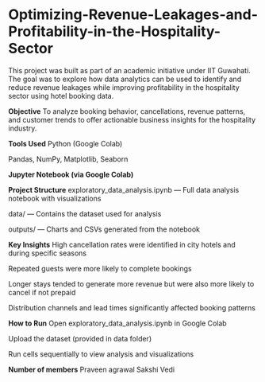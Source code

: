 # Optimizing-Revenue-Leakages-and-Profitability-in-the-Hospitality-Sector
This project was built as part of an academic initiative under IIT Guwahati. The goal was to explore how data analytics can be used to identify and reduce revenue leakages while improving profitability in the hospitality sector using hotel booking data.

**Objective**
To analyze booking behavior, cancellations, revenue patterns, and customer trends to offer actionable business insights for the hospitality industry.

**Tools Used**
Python (Google Colab)

Pandas, NumPy, Matplotlib, Seaborn

**Jupyter Notebook (via Google Colab)**

**Project Structure**
exploratory_data_analysis.ipynb — Full data analysis notebook with visualizations

data/ — Contains the dataset used for analysis

outputs/ — Charts and CSVs generated from the notebook

**Key Insights**
High cancellation rates were identified in city hotels and during specific seasons

Repeated guests were more likely to complete bookings

Longer stays tended to generate more revenue but were also more likely to cancel if not prepaid

Distribution channels and lead times significantly affected booking patterns

**How to Run**
Open exploratory_data_analysis.ipynb in Google Colab

Upload the dataset (provided in data folder)

Run cells sequentially to view analysis and visualizations

**Number of members**
Praveen agrawal
Sakshi Vedi

